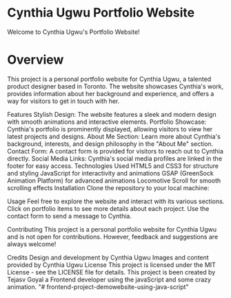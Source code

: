 <h1>Cynthia Ugwu Portfolio Website</h1>
Welcome to Cynthia Ugwu's Portfolio Website!

<h1>Overview</h1>
This project is a personal portfolio website for Cynthia Ugwu, a talented product designer based in Toronto. The website showcases Cynthia's work, provides information about her background and experience, and offers a way for visitors to get in touch with her.

Features
Stylish Design: The website features a sleek and modern design with smooth animations and interactive elements.
Portfolio Showcase: Cynthia's portfolio is prominently displayed, allowing visitors to view her latest projects and designs.
About Me Section: Learn more about Cynthia's background, interests, and design philosophy in the "About Me" section.
Contact Form: A contact form is provided for visitors to reach out to Cynthia directly.
Social Media Links: Cynthia's social media profiles are linked in the footer for easy access.
Technologies Used
HTML5 and CSS3 for structure and styling
JavaScript for interactivity and animations
GSAP (GreenSock Animation Platform) for advanced animations
Locomotive Scroll for smooth scrolling effects
Installation
Clone the repository to your local machine:

Usage
Feel free to explore the website and interact with its various sections. Click on portfolio items to see more details about each project. Use the contact form to send a message to Cynthia.

Contributing
This project is a personal portfolio website for Cynthia Ugwu and is not open for contributions. However, feedback and suggestions are always welcome!

Credits
Design and development by Cynthia Ugwu
Images and content provided by Cynthia Ugwu
License
This project is licensed under the MIT License - see the LICENSE file for details.
This project is been created by Tejasv Goyal a Frontend developer using the javaScript and some crazy animation.
"# frontend-project-demowebsite-using-java-script" 
